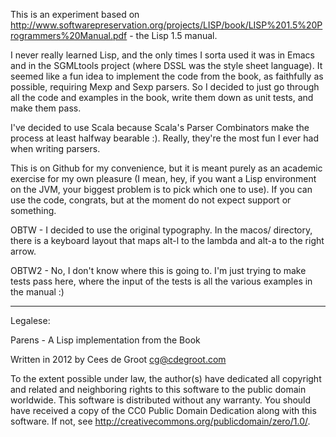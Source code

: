 This is an experiment based on
http://www.softwarepreservation.org/projects/LISP/book/LISP%201.5%20Programmers%20Manual.pdf - the Lisp 1.5 manual.

I never really learned Lisp, and the only times I sorta used it was
in Emacs and in the SGMLtools project (where DSSL was the style
sheet language). It seemed like a fun idea to implement the code
from the book, as faithfully as possible, requiring Mexp and Sexp
parsers. So I decided to just go through all the code and examples
in the book, write them down as unit tests, and make them pass. 

I've decided to use Scala because Scala's Parser Combinators make
the process at least halfway bearable :). Really, they're the most
fun I ever had when writing parsers. 

This is on Github for my convenience, but it is meant purely as an
academic exercise for my own pleasure (I mean, hey, if you want a
Lisp environment on the JVM, your biggest problem is to pick which
one to use). If you can use the code, congrats, but at the moment
do not expect support or something.

OBTW - I decided to use the original typography. In the macos/ directory,
there is a keyboard layout that maps alt-l to the lambda and alt-a to the
right arrow. 

OBTW2 - No, I don't know where this is going to. I'm just trying to 
make tests pass here, where the input of the tests is all the various
examples in the manual :)

---

Legalese:

Parens - A Lisp implementation from the Book

Written in 2012 by Cees de Groot <cg@cdegroot.com>

To the extent possible under law, the author(s) have dedicated all
copyright and related and neighboring rights to this software to
the public domain worldwide. This software is distributed without
any warranty.  You should have received a copy of the CC0 Public
Domain Dedication along with this software. If not, see
<http://creativecommons.org/publicdomain/zero/1.0/>.

